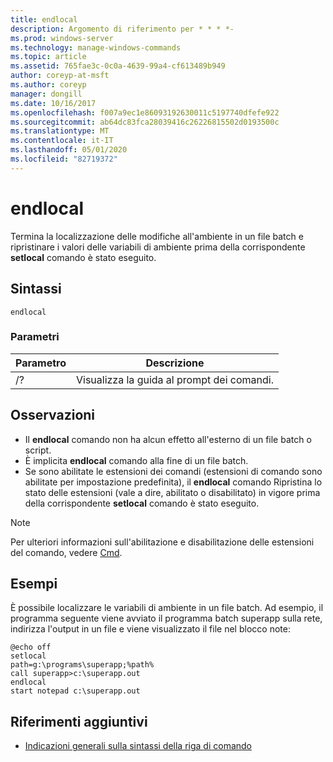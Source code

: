 ```yaml
---
title: endlocal
description: Argomento di riferimento per * * * *-
ms.prod: windows-server
ms.technology: manage-windows-commands
ms.topic: article
ms.assetid: 765fae3c-0c0a-4639-99a4-cf613489b949
author: coreyp-at-msft
ms.author: coreyp
manager: dongill
ms.date: 10/16/2017
ms.openlocfilehash: f007a9ec1e86093192630011c5197740dfefe922
ms.sourcegitcommit: ab64dc83fca28039416c26226815502d0193500c
ms.translationtype: MT
ms.contentlocale: it-IT
ms.lasthandoff: 05/01/2020
ms.locfileid: "82719372"
---
```

# <a name="endlocal"></a>endlocal



Termina la localizzazione delle modifiche all'ambiente in un file batch e ripristinare i valori delle variabili di ambiente prima della corrispondente **setlocal** comando è stato eseguito.



## <a name="syntax"></a>Sintassi

```
endlocal
```

### <a name="parameters"></a>Parametri

|Parametro|Descrizione|
|---------|-----------|
|/?|Visualizza la guida al prompt dei comandi.|

## <a name="remarks"></a>Osservazioni

-   Il **endlocal** comando non ha alcun effetto all'esterno di un file batch o script.
-   È implicita **endlocal** comando alla fine di un file batch.
-   Se sono abilitate le estensioni dei comandi (estensioni di comando sono abilitate per impostazione predefinita), il **endlocal** comando Ripristina lo stato delle estensioni (vale a dire, abilitato o disabilitato) in vigore prima della corrispondente **setlocal** comando è stato eseguito.

> [!NOTE]
> Per ulteriori informazioni sull'abilitazione e disabilitazione delle estensioni del comando, vedere [Cmd](cmd.md).

## <a name="examples"></a>Esempi

È possibile localizzare le variabili di ambiente in un file batch. Ad esempio, il programma seguente viene avviato il programma batch superapp sulla rete, indirizza l'output in un file e viene visualizzato il file nel blocco note:
```
@echo off
setlocal
path=g:\programs\superapp;%path%
call superapp>c:\superapp.out
endlocal
start notepad c:\superapp.out
```

## <a name="additional-references"></a>Riferimenti aggiuntivi

- [Indicazioni generali sulla sintassi della riga di comando](command-line-syntax-key.md)